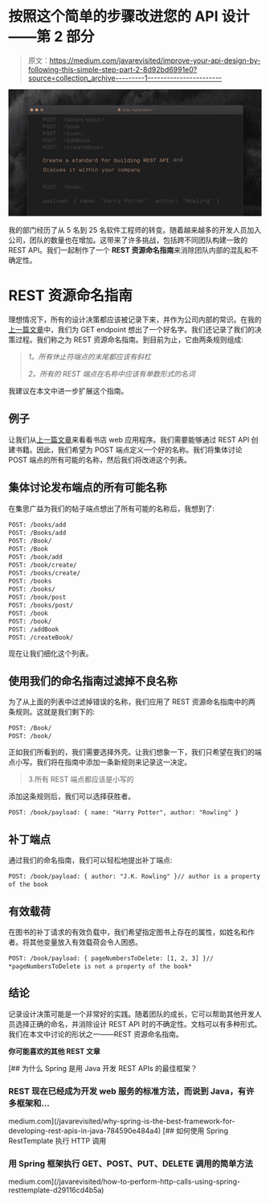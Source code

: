 # 按照这个简单的步骤改进您的 API 设计——第 2 部分

> 原文：<https://medium.com/javarevisited/improve-your-api-design-by-following-this-simple-step-part-2-8d92bd6991e0?source=collection_archive---------1----------------------->

![](img/df9f49e86e949c78981e806acbf5ba6a.png)

我的部门经历了从 5 名到 25 名软件工程师的转变。随着越来越多的开发人员加入公司，团队的数量也在增加。这带来了许多挑战，包括跨不同团队构建一致的 REST API。我们一起制作了一个 **REST 资源命名指南**来消除团队内部的混乱和不确定性。

# REST 资源命名指南

理想情况下，所有的设计决策都应该被记录下来，并作为公司内部的常识。在我的[上一篇文章](/@kondrashov/what-is-the-best-name-for-your-rest-api-get-endpoint-878ace7606cd)中，我们为 GET endpoint 想出了一个好名字。我们还记录了我们的决策过程。我们称之为 REST 资源命名指南。到目前为止，它由两条规则组成:

> *1。所有休止符端点的末尾都应该有斜杠*
> 
> *2。所有的 REST 端点在名称中应该有单数形式的名词*

我建议在本文中进一步扩展这个指南。

## 例子

让我们从[上一篇文章](/@kondrashov/what-is-the-best-name-for-your-rest-api-get-endpoint-878ace7606cd)来看看书店 web 应用程序。我们需要能够通过 REST API 创建书籍。因此，我们希望为 POST 端点定义一个好的名称。我们将集体讨论 POST 端点的所有可能的名称，然后我们将改进这个列表。

## 集体讨论发布端点的所有可能名称

在集思广益为我们的帖子端点想出了所有可能的名称后，我想到了:

```
POST: /books/add
POST: /Books/add
POST: /Book/
POST: /Book
POST: /book/add
POST: /book/create/
POST: /books/create/
POST: /books
POST: /books/
POST: /book/post
POST: /books/post/
POST: /book
POST: /book/
POST: /addBook
POST: /createBook/
```

现在让我们细化这个列表。

## **使用我们的命名指南**过滤掉不良名称

为了从上面的列表中过滤掉错误的名称，我们应用了 REST 资源命名指南中的两条规则。这就是我们剩下的:

```
POST: /Book/
POST: /book/
```

正如我们所看到的，我们需要选择外壳。让我们想象一下，我们只希望在我们的端点小写。我们将在指南中添加一条新规则来记录这一决定。

> 3.所有 REST 端点都应该是小写的

添加这条规则后，我们可以选择获胜者。

```
POST: /book/payload: { name: "Harry Potter", author: "Rowling" }
```

## 补丁端点

通过我们的命名指南，我们可以轻松地提出补丁端点:

```
POST: /book/payload: { author: "J.K. Rowling" }// author is a property of the book
```

## 有效载荷

在图书的补丁请求的有效负载中，我们希望指定图书上存在的属性，如姓名和作者。将其他变量放入有效载荷会令人困惑。

```
POST: /book/payload: { pageNumbersToDelete: [1, 2, 3] }// *pageNumbersToDelete is not a property of the book*
```

## 结论

记录设计决策可能是一个非常好的实践。随着团队的成长，它可以帮助其他开发人员选择正确的命名，并消除设计 REST API 时的不确定性。文档可以有多种形式。我们在本文中讨论的形状之一——REST 资源命名指南。

**你可能喜欢的其他 REST 文章**

[](/javarevisited/why-spring-is-the-best-framework-for-developing-rest-apis-in-java-784590e484a4) [## 为什么 Spring 是用 Java 开发 REST APIs 的最佳框架？

### REST 现在已经成为开发 web 服务的标准方法，而说到 Java，有许多框架和…

medium.com](/javarevisited/why-spring-is-the-best-framework-for-developing-rest-apis-in-java-784590e484a4) [](/javarevisited/how-to-perform-http-calls-using-spring-resttemplate-d29116cd4b5a) [## 如何使用 Spring RestTemplate 执行 HTTP 调用

### 用 Spring 框架执行 GET、POST、PUT、DELETE 调用的简单方法

medium.com](/javarevisited/how-to-perform-http-calls-using-spring-resttemplate-d29116cd4b5a)